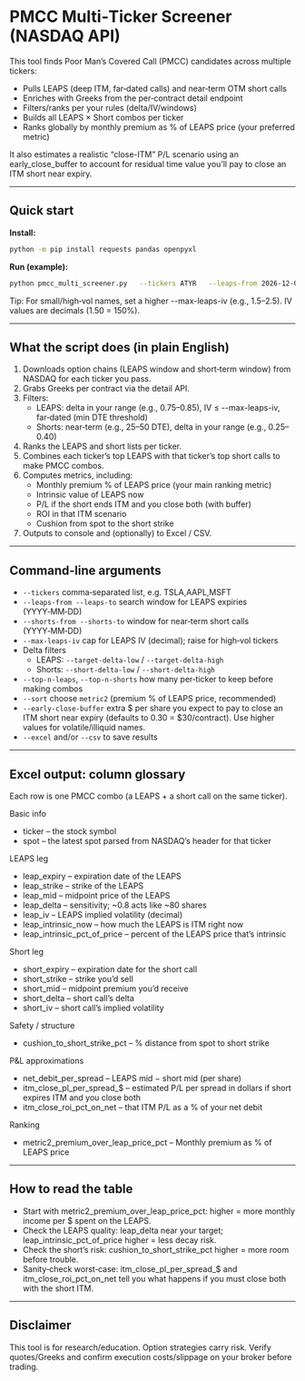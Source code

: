# PMCC Multi‑Ticker Screener (NASDAQ API)

This tool finds Poor Man’s Covered Call (PMCC) candidates across multiple tickers:

- Pulls LEAPS (deep ITM, far‑dated calls) and near‑term OTM short calls
- Enriches with Greeks from the per‑contract detail endpoint
- Filters/ranks per your rules (delta/IV/windows)
- Builds all LEAPS × Short combos per ticker
- Ranks globally by monthly premium as % of LEAPS price (your preferred metric)

It also estimates a realistic “close-ITM” P/L scenario using an early_close_buffer to account for residual time value you’ll pay to close an ITM short near expiry.

---

## Quick start

**Install:**
```bash
python -m pip install requests pandas openpyxl
```

**Run (example):**
```bash
python pmcc_multi_screener.py   --tickers ATYR   --leaps-from 2026-12-01 --leaps-to 2027-12-31   --shorts-from 2025-09-05 --shorts-to 2025-10-20   --max-leaps-iv 2.0   --early-close-buffer 0.30   --target-delta-low 0.7 --target-delta-high 0.95   --short-delta-low 0.15 --short-delta-high 0.7   --top-n-leaps 6 --top-n-shorts 8   --sort metric2   --excel pmcc_global_candidates.xlsx
```

Tip: For small/high‑vol names, set a higher --max-leaps-iv (e.g., 1.5–2.5). IV values are decimals (1.50 = 150%).

---

## What the script does (in plain English)

1. Downloads option chains (LEAPS window and short‑term window) from NASDAQ for each ticker you pass.
2. Grabs Greeks per contract via the detail API.
3. Filters:
   - LEAPS: delta in your range (e.g., 0.75–0.85), IV ≤ --max-leaps-iv, far‑dated (min DTE threshold)
   - Shorts: near‑term (e.g., 25–50 DTE), delta in your range (e.g., 0.25–0.40)
4. Ranks the LEAPS and short lists per ticker.
5. Combines each ticker’s top LEAPS with that ticker’s top short calls to make PMCC combos.
6. Computes metrics, including:
   - Monthly premium % of LEAPS price (your main ranking metric)
   - Intrinsic value of LEAPS now
   - P/L if the short ends ITM and you close both (with buffer)
   - ROI in that ITM scenario
   - Cushion from spot to the short strike
7. Outputs to console and (optionally) to Excel / CSV.

---

## Command‑line arguments

- `--tickers` comma‑separated list, e.g. TSLA,AAPL,MSFT
- `--leaps-from --leaps-to` search window for LEAPS expiries (YYYY‑MM‑DD)
- `--shorts-from --shorts-to` window for near‑term short calls (YYYY‑MM‑DD)
- `--max-leaps-iv` cap for LEAPS IV (decimal); raise for high‑vol tickers
- Delta filters
  - LEAPS: `--target-delta-low` / `--target-delta-high`
  - Shorts: `--short-delta-low` / `--short-delta-high`
- `--top-n-leaps`, `--top-n-shorts` how many per‑ticker to keep before making combos
- `--sort` choose `metric2` (premium % of LEAPS price, recommended)
- `--early-close-buffer` extra $ per share you expect to pay to close an ITM short near expiry (defaults to 0.30 = $30/contract). Use higher values for volatile/illiquid names.
- `--excel` and/or `--csv` to save results

---

## Excel output: column glossary

Each row is one PMCC combo (a LEAPS + a short call on the same ticker).

Basic info
- ticker – the stock symbol
- spot – the latest spot parsed from NASDAQ’s header for that ticker

LEAPS leg
- leap_expiry – expiration date of the LEAPS
- leap_strike – strike of the LEAPS
- leap_mid – midpoint price of the LEAPS
- leap_delta – sensitivity; ~0.8 acts like ~80 shares
- leap_iv – LEAPS implied volatility (decimal)
- leap_intrinsic_now – how much the LEAPS is ITM right now
- leap_intrinsic_pct_of_price – percent of the LEAPS price that’s intrinsic

Short leg
- short_expiry – expiration date for the short call
- short_strike – strike you’d sell
- short_mid – midpoint premium you’d receive
- short_delta – short call’s delta
- short_iv – short call’s implied volatility

Safety / structure
- cushion_to_short_strike_pct – % distance from spot to short strike

P&L approximations
- net_debit_per_spread – LEAPS mid − short mid (per share)
- itm_close_pl_per_spread_$ – estimated P/L per spread in dollars if short expires ITM and you close both
- itm_close_roi_pct_on_net – that ITM P/L as a % of your net debit

Ranking
- metric2_premium_over_leap_price_pct – Monthly premium as % of LEAPS price

---

## How to read the table

- Start with metric2_premium_over_leap_price_pct: higher = more monthly income per $ spent on the LEAPS.
- Check the LEAPS quality: leap_delta near your target; leap_intrinsic_pct_of_price higher = less decay risk.
- Check the short’s risk: cushion_to_short_strike_pct higher = more room before trouble.
- Sanity‑check worst‑case: itm_close_pl_per_spread_$ and itm_close_roi_pct_on_net tell you what happens if you must close both with the short ITM.

---

## Disclaimer

This tool is for research/education. Option strategies carry risk. Verify quotes/Greeks and confirm execution costs/slippage on your broker before trading.
